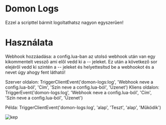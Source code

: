 # Domon Logs

Ezzel a scripttel bármit logoltathatsz nagyon egyszerűen!

# Használata

Webhook hozzáadása: a config.lua-ban az utolsó webhook után van egy kikommentelt vessző ami elől vedd ki a -- jeleket. Ez után a következő sor elejéről vedd ki szintén a -- jeleket és helyettesítsd be a webhookot és a nevet úgy ahogy fent látható!

Szerver oldalon: TriggerClientEvent('domon-logs:log', 'Webhook neve a config.lua-ból', 'Cím', 'Szín neve a config.lua-ból', 'Üzenet')
Kliens oldalon: TriggerEvent('domon-logs:log', 'Webhook neve a config.lua-ból', 'Cím', 'Szín neve a config.lua-ból', 'Üzenet')

Példa: TriggerClientEvent('domon-logs:log', 'alap', 'Teszt', 'alap', 'Működik') 


![kep](https://cdn.discordapp.com/attachments/925329600723189810/939956173011050587/unknown.png)
